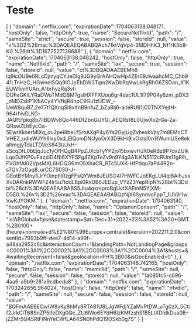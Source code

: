 # Teste
[
    {
        "domain": ".netflix.com",
        "expirationDate": 1704063138.048171,
        "hostOnly": false,
        "httpOnly": true,
        "name": "SecureNetflixId",
        "path": "/",
        "sameSite": "strict",
        "secure": true,
        "session": false,
        "storeId": null,
        "value": "v%3D2%26mac%3DAQEAEQABABQAuh7fktVqVp4-3MDHhK3_Nf1rK3o8-K0.%26dt%3D1672527138688"
    },
    {
        "domain": ".netflix.com",
        "expirationDate": 1704063138.048242,
        "hostOnly": false,
        "httpOnly": true,
        "name": "NetflixId",
        "path": "/",
        "sameSite": "lax",
        "secure": true,
        "session": false,
        "storeId": null,
        "value": "ct%3DBQAOAAEBEMh8-lq9lcOU9e0RLcDjmyqCYJeDlg9JG9yGrAAHQwHp4ZEr09JwaahcMC_Chb941LTnHzC_HGwneISQq9IOJoEbDW3Tqm2KwDbRqVwLk9gRhG6ZSDan_X1KEUW5mYUAn_A1brhyzRq3vl-DUFeGKiLYRaDWoTMdQBM7gslHXFFXUou6gr4dac1UL1f79P04y6zm_pDX3_dMDZxIiP1KfiACy4YVfkjR4npC9Gu1zUDW_-UeW8quB7_2e77t1QXnqSI8xlfnB9nfuZ_bZa8Ij6-aiteRU61jC0TNXYejtH-964rhivD_KG-JAQf5fpkq8b7iIBDWv8Qo446DfZbnGUYGi_AEQRsf8L0UjwXx2rGa-2a-QRswZLhEycOa-5EwrXkoerMIXq_du2pei8beLfSroAXgP4y6Ys2GyjUgZvhexkVjty7m8EMcCTVHEZ_udieWJYh6lxy0xd_ElQomDNUyoOrX3D9kHi9lvOstsl0rrRWumUSe8ekaItmgjyTdaLTDVeS843lzJxH-sScqDfL0bEjqJuc1yOfHQgB4PpZJXcbTyYP2jo15bxwvHJX0eRBz9P7dxZUIkLqoDJfKP0uFazplD4fb6XYFSFg4ZKpTeZv9n9Y4g3A1LKNS112cRUm11gRlh_FVGhfAI02VpsMXL6HOQG6mO5XhaCR_RTc5UXK-HfPdqu7aP44R2n-sTQIr7zOaq8_urCC7S030-J-GEotBYMny3JrYOinphlRzgFFsQYWm8JEUSO4l7HWFCJoEKgLUl4ql6AihJssXvDARnkRWWFZ4lr5u7tddL8pi0RxDB6JEDup_VYzZ3YepRIpN%26bt%3Ddbl%26ch%3DAQEAEAABABS5Jtu4qxrsproBgUvtXAEmN5YjXM-D5E0.%26v%3D2%26mac%3DAQEAEAABABQzNjX6SynnvoFppT_1UVjIr1wVwKJYOKM."
    },
    {
        "domain": ".netflix.com",
        "expirationDate": 1704063140,
        "hostOnly": false,
        "httpOnly": false,
        "name": "OptanonConsent",
        "path": "/",
        "sameSite": "lax",
        "secure": false,
        "session": false,
        "storeId": null,
        "value": "isIABGlobal=false&datestamp=Sat+Dec+31+2022+23%3A52%3A20+GMT%2B0100+(heure+normale+d%E2%80%99Europe+centrale)&version=202211.2.0&consentId=7993b9ff-dee7-4d14-a99f-a48aa2952c6c&interactionCount=1&landingPath=NotLandingPage&groups=C0001%3A1%2CC0002%3A1%2CC0003%3A1%2CC0004%3A1&hosts=&AwaitingReconsent=false&geolocation=PH%3B00&isGpcEnabled=0"
    },
    {
        "domain": ".netflix.com",
        "expirationDate": 1704063146.742165,
        "hostOnly": false,
        "httpOnly": false,
        "name": "memclid",
        "path": "/",
        "sameSite": null,
        "secure": false,
        "session": false,
        "storeId": null,
        "value": "1a085fc5-c696-4aa6-a9b9-281a9cdbeda8"
    },
    {
        "domain": ".netflix.com",
        "expirationDate": 1703242656.964024,
        "hostOnly": false,
        "httpOnly": false,
        "name": "nfvdid",
        "path": "/",
        "sameSite": null,
        "secure": false,
        "session": false,
        "storeId": null,
        "value": "BQFmAAEBEOwIW8yKy8hMy8RTA81U8LJgWFdjYZaMvPtDW_uTg0zX_5Ctif2JrkClT68SnZP5IfeDXg0Qc_ZU6lWo6EYdH6IzKMfzshSfB5LtXDIdkDua0B-jZZMr5Q4SRtFiNnYeCWfLA64SN0hPdQ19OSkb0g7S"
    }
]

